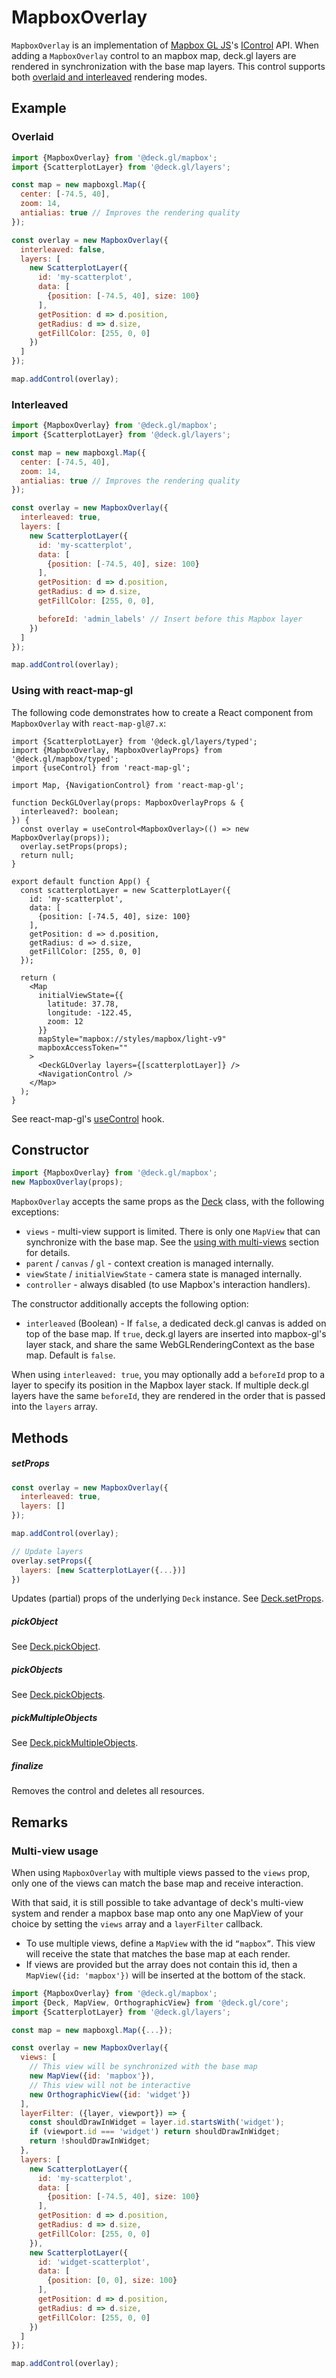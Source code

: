 # MapboxOverlay

`MapboxOverlay` is an implementation of [Mapbox GL JS](https://www.npmjs.com/package/mapbox-gl)'s [IControl](https://docs.mapbox.com/mapbox-gl-js/api/markers/#icontrol) API. When adding a `MapboxOverlay` control to an mapbox map, deck.gl layers are rendered in synchronization with the base map layers. This control supports both [overlaid and interleaved](/docs/get-started/using-with-map.md) rendering modes.

## Example

### Overlaid

```js
import {MapboxOverlay} from '@deck.gl/mapbox';
import {ScatterplotLayer} from '@deck.gl/layers';

const map = new mapboxgl.Map({
  center: [-74.5, 40],
  zoom: 14,
  antialias: true // Improves the rendering quality
});

const overlay = new MapboxOverlay({
  interleaved: false,
  layers: [
    new ScatterplotLayer({
      id: 'my-scatterplot',
      data: [
        {position: [-74.5, 40], size: 100}
      ],
      getPosition: d => d.position,
      getRadius: d => d.size,
      getFillColor: [255, 0, 0]
    })
  ]
});

map.addControl(overlay);
```

### Interleaved

```js
import {MapboxOverlay} from '@deck.gl/mapbox';
import {ScatterplotLayer} from '@deck.gl/layers';

const map = new mapboxgl.Map({
  center: [-74.5, 40],
  zoom: 14,
  antialias: true // Improves the rendering quality
});

const overlay = new MapboxOverlay({
  interleaved: true,
  layers: [
    new ScatterplotLayer({
      id: 'my-scatterplot',
      data: [
        {position: [-74.5, 40], size: 100}
      ],
      getPosition: d => d.position,
      getRadius: d => d.size,
      getFillColor: [255, 0, 0],

      beforeId: 'admin_labels' // Insert before this Mapbox layer
    })
  ]
});

map.addControl(overlay);
```

### Using with react-map-gl

The following code demonstrates how to create a React component from `MapboxOverlay` with `react-map-gl@7.x`:

```tsx
import {ScatterplotLayer} from '@deck.gl/layers/typed';
import {MapboxOverlay, MapboxOverlayProps} from '@deck.gl/mapbox/typed';
import {useControl} from 'react-map-gl';

import Map, {NavigationControl} from 'react-map-gl';

function DeckGLOverlay(props: MapboxOverlayProps & {
  interleaved?: boolean;
}) {
  const overlay = useControl<MapboxOverlay>(() => new MapboxOverlay(props));
  overlay.setProps(props);
  return null;
}

export default function App() {
  const scatterplotLayer = new ScatterplotLayer({
    id: 'my-scatterplot',
    data: [
      {position: [-74.5, 40], size: 100}
    ],
    getPosition: d => d.position,
    getRadius: d => d.size,
    getFillColor: [255, 0, 0]
  });

  return (
    <Map
      initialViewState={{
        latitude: 37.78,
        longitude: -122.45,
        zoom: 12
      }}
      mapStyle="mapbox://styles/mapbox/light-v9"
      mapboxAccessToken=""
    >
      <DeckGLOverlay layers={[scatterplotLayer]} />
      <NavigationControl />
    </Map>
  );
}
```

See react-map-gl's [useControl](https://visgl.github.io/react-map-gl/docs/api-reference/use-control) hook.


## Constructor

```js
import {MapboxOverlay} from '@deck.gl/mapbox';
new MapboxOverlay(props);
```

`MapboxOverlay` accepts the same props as the [Deck](/docs/api-reference/core/deck.md) class, with the following exceptions:

- `views` - multi-view support is limited. There is only one `MapView` that can synchronize with the base map. See the [using with multi-views](#multi-view-usage) section for details.
- `parent` / `canvas` / `gl` - context creation is managed internally.
- `viewState` / `initialViewState` - camera state is managed internally.
- `controller` - always disabled (to use Mapbox's interaction handlers).

The constructor additionally accepts the following option:

- `interleaved` (Boolean) - If `false`, a dedicated deck.gl canvas is added on top of the base map. If `true`, deck.gl layers are inserted into mapbox-gl's layer stack, and share the same WebGLRenderingContext as the base map. Default is `false`.

When using `interleaved: true`, you may optionally add a `beforeId` prop to a layer to specify its position in the Mapbox layer stack. If multiple deck.gl layers have the same `beforeId`, they are rendered in the order that is passed into the `layers` array.

## Methods

##### setProps

```js
const overlay = new MapboxOverlay({
  interleaved: true,
  layers: []
});

map.addControl(overlay);

// Update layers
overlay.setProps({
  layers: [new ScatterplotLayer({...})]
})
```

Updates (partial) props of the underlying `Deck` instance. See [Deck.setProps](/docs/api-reference/core/deck.md#setprops).

##### pickObject

See [Deck.pickObject](/docs/api-reference/core/deck.md#pickobject).

##### pickObjects

See [Deck.pickObjects](/docs/api-reference/core/deck.md#pickobjects).

##### pickMultipleObjects

See [Deck.pickMultipleObjects](/docs/api-reference/core/deck.md#pickmultipleobjects).

##### finalize

Removes the control and deletes all resources.


## Remarks

### Multi-view usage

When using `MapboxOverlay` with multiple views passed to the `views` prop, only one of the views can match the base map and receive interaction.

With that said, it is still possible to take advantage of deck's multi-view system and render a mapbox base map onto any one MapView of your choice by setting the `views` array and a `layerFilter` callback.

- To use multiple views, define a `MapView` with the id `“mapbox”`. This view will receive the state that matches the base map at each render.
- If views are provided but the array does not contain this id, then a `MapView({id: 'mapbox'})` will be inserted at the bottom of the stack.

```js
import {MapboxOverlay} from '@deck.gl/mapbox';
import {Deck, MapView, OrthographicView} from '@deck.gl/core';
import {ScatterplotLayer} from '@deck.gl/layers';

const map = new mapboxgl.Map({...});

const overlay = new MapboxOverlay({
  views: [
    // This view will be synchronized with the base map
    new MapView({id: 'mapbox'}),
    // This view will not be interactive
    new OrthographicView({id: 'widget'})
  ],
  layerFilter: ({layer, viewport}) => {
    const shouldDrawInWidget = layer.id.startsWith('widget');
    if (viewport.id === 'widget') return shouldDrawInWidget;
    return !shouldDrawInWidget;
  },
  layers: [
    new ScatterplotLayer({
      id: 'my-scatterplot',
      data: [
        {position: [-74.5, 40], size: 100}
      ],
      getPosition: d => d.position,
      getRadius: d => d.size,
      getFillColor: [255, 0, 0]
    }),
    new ScatterplotLayer({
      id: 'widget-scatterplot',
      data: [
        {position: [0, 0], size: 100}
      ],
      getPosition: d => d.position,
      getRadius: d => d.size,
      getFillColor: [255, 0, 0]
    })
  ]
});

map.addControl(overlay);
```
